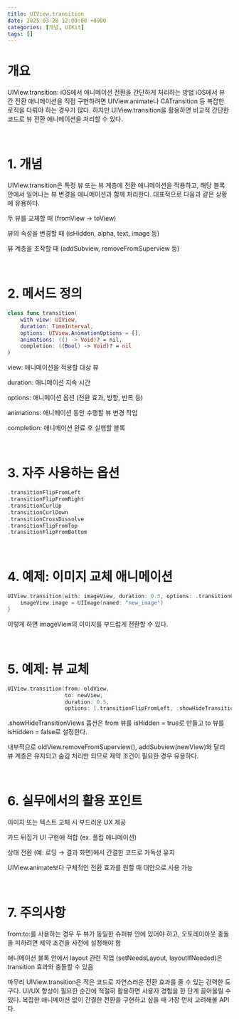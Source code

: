 ```yaml
---
title: UIView.transition
date: 2025-03-28 12:00:00 +0900
categories: [개념, UIKit]
tags: []
---
```


# 개요

UIView.transition: iOS에서 애니메이션 전환을 간단하게 처리하는 방법
iOS에서 뷰 간 전환 애니메이션을 직접 구현하려면 UIView.animate나 CATransition 등 복잡한 로직을 다뤄야 하는 경우가 많다. 하지만 UIView.transition을 활용하면 비교적 간단한 코드로 뷰 전환 애니메이션을 처리할 수 있다.

<br>

# 1. 개념
UIView.transition은 특정 뷰 또는 뷰 계층에 전환 애니메이션을 적용하고, 해당 블록 안에서 일어나는 뷰 변경을 애니메이션과 함께 처리한다. 대표적으로 다음과 같은 상황에 유용하다.

두 뷰를 교체할 때 (fromView → toView)

뷰의 속성을 변경할 때 (isHidden, alpha, text, image 등)

뷰 계층을 조작할 때 (addSubview, removeFromSuperview 등)

<br>

# 2. 메서드 정의

```swift
class func transition(
    with view: UIView,
    duration: TimeInterval,
    options: UIView.AnimationOptions = [],
    animations: (() -> Void)? = nil,
    completion: ((Bool) -> Void)? = nil
)
```
view: 애니메이션을 적용할 대상 뷰

duration: 애니메이션 지속 시간

options: 애니메이션 옵션 (전환 효과, 방향, 반복 등)

animations: 애니메이션 동안 수행할 뷰 변경 작업

completion: 애니메이션 완료 후 실행할 블록  

<br>

# 3. 자주 사용하는 옵션
```swift
.transitionFlipFromLeft
.transitionFlipFromRight
.transitionCurlUp
.transitionCurlDown
.transitionCrossDissolve
.transitionFlipFromTop
.transitionFlipFromBottom

```

<br>


# 4. 예제: 이미지 교체 애니메이션
```swift
UIView.transition(with: imageView, duration: 0.3, options: .transitionCrossDissolve) {
    imageView.image = UIImage(named: "new_image")
}
```
이렇게 하면 imageView의 이미지를 부드럽게 전환할 수 있다.  

<br>

# 5. 예제: 뷰 교체

```swift
UIView.transition(from: oldView,
                  to: newView,
                  duration: 0.5,
                  options: [.transitionFlipFromLeft, .showHideTransitionViews])

```

.showHideTransitionViews 옵션은 from 뷰를 isHidden = true로 만들고 to 뷰를 isHidden = false로 설정한다.

내부적으로 oldView.removeFromSuperview(), addSubview(newView)와 달리 뷰 계층은 유지되고 숨김 처리만 되므로 제약 조건이 필요한 경우 유용하다.

<br>

# 6. 실무에서의 활용 포인트  

이미지 또는 텍스트 교체 시 부드러운 UX 제공

카드 뒤집기 UI 구현에 적합 (ex. 플립 애니메이션)

상태 전환 (예: 로딩 → 결과 화면)에서 간결한 코드로 가독성 유지

UIView.animate보다 구체적인 전환 효과를 원할 때 대안으로 사용 가능

<br>

# 7. 주의사항  

from:to:를 사용하는 경우 두 뷰가 동일한 슈퍼뷰 안에 있어야 하고, 오토레이아웃 충돌을 피하려면 제약 조건을 사전에 설정해야 함

애니메이션 블록 안에서 layout 관련 작업 (setNeedsLayout, layoutIfNeeded)은 transition 효과와 충돌할 수 있음

마무리
UIView.transition은 적은 코드로 자연스러운 전환 효과를 줄 수 있는 강력한 도구다. UI/UX 향상이 필요한 순간에 적절히 활용하면 사용자 경험을 한 단계 끌어올릴 수 있다. 복잡한 애니메이션 없이 간결한 전환을 구현하고 싶을 때 가장 먼저 고려해볼 API다.
